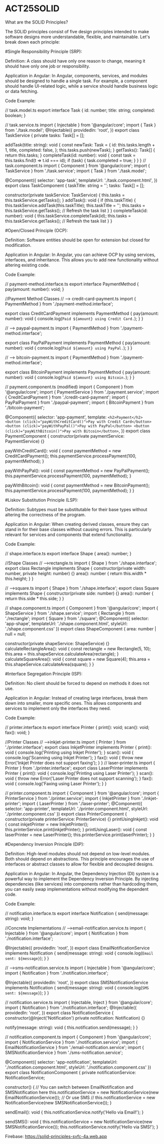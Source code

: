 # ACT25SOLID
What are the SOLID Principles?

The SOLID principles consist of five design principles intended to make software designs more understandable, flexible, and maintainable. Let's break down each principle:

#Single Responsibility Principle (SRP):

Definition: A class should have only one reason to change, meaning it should have only one job or responsibility.

Application in Angular: In Angular, components, services, and modules should be designed to handle a single task. For example, a component should handle UI-related logic, while a service should handle business logic or data fetching.

Code Example:

// task.model.ts
export interface Task {
  id: number;
  title: string;
  completed: boolean;
}

// task.service.ts
import { Injectable } from '@angular/core';
import { Task } from './task.model';
@Injectable({
  providedIn: 'root',
})
export class TaskService {
  private tasks: Task[] = [];

  addTask(title: string): void {
    const newTask: Task = {
      id: this.tasks.length + 1,
      title,
      completed: false,
    };
    this.tasks.push(newTask);
  }
  getTasks(): Task[] {
    return this.tasks;
  }
  completeTask(id: number): void {
    const task = this.tasks.find(t => t.id === id);
    if (task) {
      task.completed = true;
    }
  }
}
// task.component.ts
import { Component } from '@angular/core';
import { TaskService } from './task.service';
import { Task } from './task.model';

@Component({
  selector: 'app-task',
  templateUrl: './task.component.html',
})
export class TaskComponent {
  taskTitle: string = '';
  tasks: Task[] = [];

  constructor(private taskService: TaskService) {
    this.tasks = this.taskService.getTasks();
  }
  addTask(): void {
    if (this.taskTitle) {
      this.taskService.addTask(this.taskTitle);
      this.taskTitle = '';
      this.tasks = this.taskService.getTasks(); // Refresh the task list
    }
  }
  completeTask(id: number): void {
    this.taskService.completeTask(id);
    this.tasks = this.taskService.getTasks(); // Refresh the task list
  }
}

#Open/Closed Principle (OCP):

Definition: Software entities should be open for extension but closed for modification.

Application in Angular: In Angular, you can achieve OCP by using services, interfaces, and inheritance. This allows you to add new functionality without altering existing code.

Code Example:

// payment-method.interface.ts
export interface PaymentMethod {
  pay(amount: number): void;
}

//Payment Method Classes
// --> credit-card-payment.ts
import { PaymentMethod } from './payment-method.interface';

export class CreditCardPayment implements PaymentMethod {
  pay(amount: number): void {
    console.log(`Paid ${amount} using Credit Card.`);
  }
}

// --> paypal-payment.ts
import { PaymentMethod } from './payment-method.interface';

export class PayPalPayment implements PaymentMethod {
  pay(amount: number): void {
    console.log(`Paid ${amount} using PayPal.`);
  }
}

// --> bitcoin-payment.ts
import { PaymentMethod } from './payment-method.interface';

export class BitcoinPayment implements PaymentMethod {
  pay(amount: number): void {
    console.log(`Paid ${amount} using Bitcoin.`);
  }
}

// payment.component.ts (modified)
import { Component } from '@angular/core';
import { PaymentService } from './payment.service';
import { CreditCardPayment } from './credit-card-payment';
import { PayPalPayment } from './paypal-payment';
import { BitcoinPayment } from './bitcoin-payment';

@Component({
  selector: 'app-payment',
  template: `
    <h2>Payment</h2>
    <button (click)="payWithCreditCard()">Pay with Credit Card</button>
    <button (click)="payWithPayPal()">Pay with PayPal</button>
    <button (click)="payWithBitcoin()">Pay with Bitcoin</button>
  `,
})
export class PaymentComponent {
  constructor(private paymentService: PaymentService) {}

  payWithCreditCard(): void {
    const paymentMethod = new CreditCardPayment();
    this.paymentService.processPayment(100, paymentMethod);
  }

  payWithPayPal(): void {
    const paymentMethod = new PayPalPayment();
    this.paymentService.processPayment(100, paymentMethod);
  }

  payWithBitcoin(): void {
    const paymentMethod = new BitcoinPayment();
    this.paymentService.processPayment(100, paymentMethod);
  }
}

#Liskov Substitution Principle (LSP):

Definition: Subtypes must be substitutable for their base types without altering the correctness of the program.

Application in Angular: When creating derived classes, ensure they can stand in for their base classes without causing errors. This is particularly relevant for services and components that extend functionality.

Code Example:

// shape.interface.ts
export interface Shape {
  area(): number;
}

//Shape Classes
// -->rectangle.ts
import { Shape } from './shape.interface';
export class Rectangle implements Shape {
  constructor(private width: number, private height: number) {}
  area(): number {
    return this.width * this.height;
  }
}

// -->square.ts
import { Shape } from './shape.interface';
export class Square implements Shape {
  constructor(private side: number) {}
  area(): number {
    return this.side * this.side;
  }
}

// shape.component.ts
import { Component } from '@angular/core';
import { ShapeService } from './shape.service';
import { Rectangle } from './rectangle';
import { Square } from './square';
@Component({
  selector: 'app-shape',
  templateUrl: './shape.component.html',
  styleUrl: './shape.component.css'
})
export class ShapeComponent {
  area: number | null = null;

  constructor(private shapeService: ShapeService) {}
  calculateRectangleArea(): void {
    const rectangle = new Rectangle(5, 10);
    this.area = this.shapeService.calculateArea(rectangle);
  }
  calculateSquareArea(): void {
    const square = new Square(4);
    this.area = this.shapeService.calculateArea(square);
  }
}

#Interface Segregation Principle (ISP):

Definition: No client should be forced to depend on methods it does not use.

Application in Angular: Instead of creating large interfaces, break them down into smaller, more specific ones. This allows components and services to implement only the interfaces they need.

Code Example:

// printer.interface.ts
export interface Printer {
  print(): void;
  scan(): void;
  fax(): void;
}

//Printer Classes
// -->inkjet-printer.ts
import { Printer } from './printer.interface';
export class InkjetPrinter implements Printer {
  print(): void {
    console.log('Printing using Inkjet Printer');
  }
  scan(): void {
    console.log('Scanning using Inkjet Printer');
  }
  fax(): void {
    throw new Error('Inkjet Printer does not support faxing');
  }
}
// laser-printer.ts
import { Printer } from './printer.interface';
export class LaserPrinter implements Printer {
  print(): void {
    console.log('Printing using Laser Printer');
  }
  scan(): void {
    throw new Error('Laser Printer does not support scanning');
  }
  fax(): void {
    console.log('Faxing using Laser Printer');
  }
}

// printer.component.ts
import { Component } from '@angular/core';
import { PrinterService } from './printer.service';
import { InkjetPrinter } from './inkjet-printer';
import { LaserPrinter } from './laser-printer';
@Component({
  selector: 'app-printer',
  templateUrl: './printer.component.html',
  styleUrl: './printer.component.css'
})
export class PrinterComponent {
  constructor(private printerService: PrinterService) {}
  printUsingInkjet(): void {
    const inkjetPrinter = new InkjetPrinter();
    this.printerService.print(inkjetPrinter);
  }
  printUsingLaser(): void {
    const laserPrinter = new LaserPrinter();
    this.printerService.print(laserPrinter);
  }
}

#Dependency Inversion Principle (DIP):

Definition: High-level modules should not depend on low-level modules. Both should depend on abstractions. This principle encourages the use of interfaces or abstract classes to allow for flexible and decoupled designs.

Application in Angular: In Angular, the Dependency Injection (DI) system is a powerful way to implement the Dependency Inversion Principle. By injecting dependencies (like services) into components rather than hardcoding them, you can easily swap implementations without modifying the dependent code.

Code Example:

// notification.interface.ts
export interface Notification {
  send(message: string): void;
}

//Concrete Implementations
// -->email-notification.service.ts
import { Injectable } from '@angular/core';
import { Notification } from './notification.interface';

@Injectable({
  providedIn: 'root',
})
export class EmailNotificationService implements Notification {
  send(message: string): void {
    console.log(`Email sent: ${message}`);
  }
}

// -->sms-notification.service.ts
import { Injectable } from '@angular/core';
import { Notification } from './notification.interface';

@Injectable({
  providedIn: 'root',
})
export class SMSNotificationService implements Notification {
  send(message: string): void {
    console.log(`SMS sent: ${message}`);
  }
}

// notification.service.ts
import { Injectable, Inject } from '@angular/core';
import { Notification } from './notification.interface';
@Injectable({
  providedIn: 'root',
})
export class NotificationService {
  constructor(@Inject('Notification') private notification: Notification) {}

  notify(message: string): void {
    this.notification.send(message);
  }
}

// notification.component.ts
import { Component } from '@angular/core';
import { NotificationService } from './notification.service';
import { EmailNotificationService } from './email-notification.service';
import { SMSNotificationService } from './sms-notification.service';

@Component({
  selector: 'app-notification',
  templateUrl: './notification.component.html',
  styleUrl: './notification.component.css'
})
export class NotificationComponent {
  private notificationService: NotificationService;

  constructor() {
    // You can switch between EmailNotification and SMSNotification here
    this.notificationService = new NotificationService(new EmailNotificationService());
    // Or use SMS
    // this.notificationService = new NotificationService(new SMSNotificationService());
  }

  sendEmail(): void {
    this.notificationService.notify('Hello via Email!');
  }

  sendSMS(): void {
    this.notificationService = new NotificationService(new SMSNotificationService());
    this.notificationService.notify('Hello via SMS!');
  }

Firebase: https://solid-principles-svfc-4a.web.app
